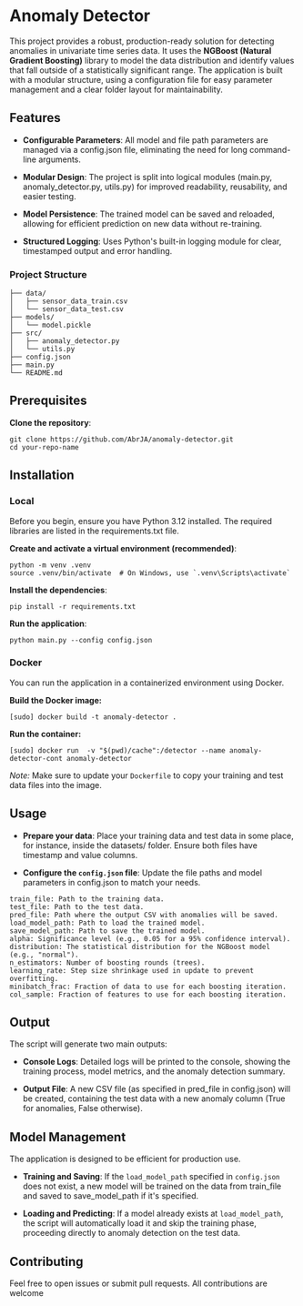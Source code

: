 # Anomaly Detector

This project provides a robust, production-ready solution for detecting anomalies in univariate time series data. It uses the **NGBoost (Natural Gradient Boosting)** library to model the data distribution and identify values that fall outside of a statistically significant range. The application is built with a modular structure, using a configuration file for easy parameter management and a clear folder layout for maintainability.

## Features

- **Configurable Parameters**: All model and file path parameters are managed via a config.json file, eliminating the need for long command-line arguments.

- **Modular Design**: The project is split into logical modules (main.py, anomaly_detector.py, utils.py) for improved readability, reusability, and easier testing.

- **Model Persistence**: The trained model can be saved and reloaded, allowing for efficient prediction on new data without re-training.

- **Structured Logging**: Uses Python's built-in logging module for clear, timestamped output and error handling.

### Project Structure

    ├── data/
    │   ├── sensor_data_train.csv
    │   └── sensor_data_test.csv
    ├── models/
    │   └── model.pickle
    ├── src/
    │   ├── anomaly_detector.py
    │   └── utils.py
    ├── config.json
    ├── main.py
    └── README.md

## Prerequisites

**Clone the repository**:

    git clone https://github.com/AbrJA/anomaly-detector.git
    cd your-repo-name

## Installation

### Local

Before you begin, ensure you have Python 3.12 installed. The required libraries are listed in the requirements.txt file.

**Create and activate a virtual environment (recommended)**:

    python -m venv .venv
    source .venv/bin/activate  # On Windows, use `.venv\Scripts\activate`

**Install the dependencies**:

    pip install -r requirements.txt

**Run the application**:

    python main.py --config config.json

### Docker

You can run the application in a containerized environment using Docker.

**Build the Docker image:**

    [sudo] docker build -t anomaly-detector .

**Run the container:**

    [sudo] docker run  -v "$(pwd)/cache":/detector --name anomaly-detector-cont anomaly-detector

*Note:* Make sure to update your `Dockerfile` to copy your training and test data files into the image.

## Usage

- **Prepare your data**: Place your training data and test data in some place, for instance, inside the datasets/ folder. Ensure both files have timestamp and value columns.

- **Configure the `config.json` file**: Update the file paths and model parameters in config.json to match your needs.

```
train_file: Path to the training data.
test_file: Path to the test data.
pred_file: Path where the output CSV with anomalies will be saved.
load_model_path: Path to load the trained model.
save_model_path: Path to save the trained model.
alpha: Significance level (e.g., 0.05 for a 95% confidence interval).
distribution: The statistical distribution for the NGBoost model (e.g., "normal").
n_estimators: Number of boosting rounds (trees).
learning_rate: Step size shrinkage used in update to prevent overfitting.
minibatch_frac: Fraction of data to use for each boosting iteration.
col_sample: Fraction of features to use for each boosting iteration.
```

## Output

The script will generate two main outputs:

- **Console Logs**: Detailed logs will be printed to the console, showing the training process, model metrics, and the anomaly detection summary.

- **Output File**: A new CSV file (as specified in pred_file in config.json) will be created, containing the test data with a new anomaly column (True for anomalies, False otherwise).

## Model Management

The application is designed to be efficient for production use.

- **Training and Saving**: If the `load_model_path` specified in `config.json` does not exist, a new model will be trained on the data from train_file and saved to save_model_path if it's specified.

- **Loading and Predicting**: If a model already exists at `load_model_path`, the script will automatically load it and skip the training phase, proceeding directly to anomaly detection on the test data.

## Contributing

Feel free to open issues or submit pull requests. All contributions are welcome
